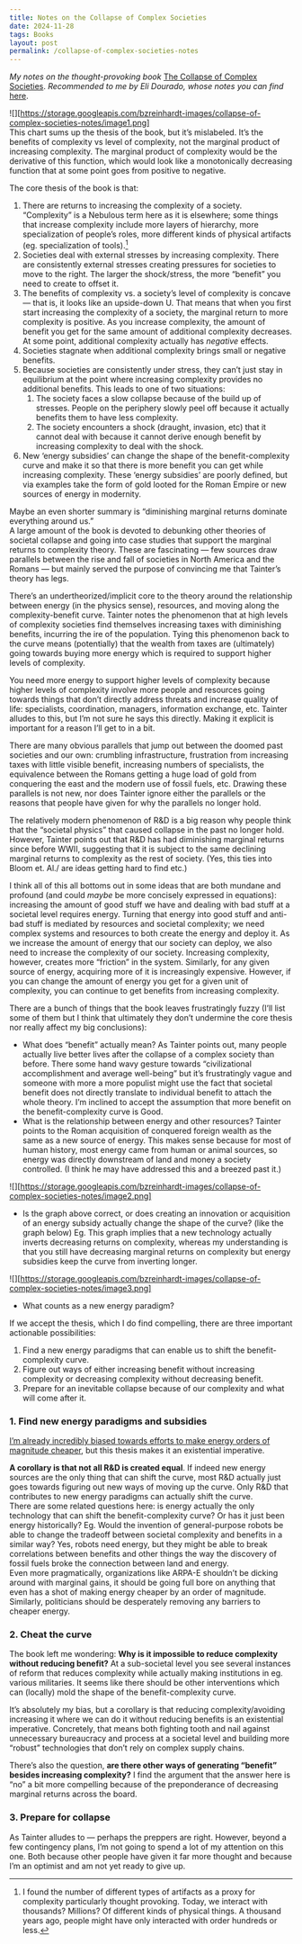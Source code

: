 ```yaml
---
title: Notes on the Collapse of Complex Societies 
date: 2024-11-28
tags: Books
layout: post
permalink: /collapse-of-complex-societies-notes
---
```

*My notes on the thought-provoking book* [The Collapse of Complex Societies](https://archive.org/details/TheCollapseOfComplexSocieties). *Recommended to me by Eli Dourado, whose notes you can find* [here](https://www.elidourado.com/p/collapse).


![][https://storage.googleapis.com/bzreinhardt-images/collapse-of-complex-societies-notes/image1.png]  
This chart sums up the thesis of the book, but it’s mislabeled. It’s the benefits of complexity vs level of complexity, not the marginal product of increasing complexity. The marginal product of complexity would be the derivative of this function, which would look like a monotonically decreasing function that at some point goes from positive to negative. 

The core thesis of the book is that:

1. There are returns to increasing the complexity of a society. “Complexity” is a Nebulous term here as it is elsewhere; some things that increase complexity include more layers of hierarchy, more specialization of people’s roles, more different kinds of physical artifacts (eg. specialization of tools).[^1]  
2. Societies deal with external stresses by increasing complexity. There are consistently external stresses creating pressures for societies to move to the right. The larger the shock/stress, the more “benefit” you need to create to offset it.  
3. The benefits of complexity vs. a society’s level of complexity is concave — that is, it looks like an upside-down U. That means that when you first start increasing the complexity of a society, the marginal return to more complexity is positive. As you increase complexity, the amount of benefit you get for the same amount of additional complexity decreases. At some point, additional complexity actually has *negative* effects.  
4. Societies stagnate when additional complexity brings small or negative benefits.  
5. Because societies are consistently under stress, they can’t just stay in equilibrium at the point where increasing complexity provides no additional benefits. This leads to one of two situations:  
   1. The society faces a slow collapse because of the build up of stresses. People on the periphery slowly peel off because it actually benefits them to have less complexity.  
   2. The society encounters a shock (draught, invasion, etc) that it cannot deal with because it cannot derive enough benefit by increasing complexity to deal with the shock.  
6. New ‘energy subsidies’ can change the shape of the benefit-complexity curve and make it so that there is more benefit you can get while increasing complexity. These ‘energy subsidies’ are poorly defined, but via examples take the form of gold looted for the Roman Empire or new sources of energy in modernity.

Maybe an even shorter summary is “diminishing marginal returns dominate everything around us.”   
A large amount of the book is devoted to debunking other theories of societal collapse and going into case studies that support the marginal returns to complexity theory. These are fascinating — few sources draw parallels between the rise and fall of societies in North America and the Romans — but mainly served the purpose of convincing me that Tainter’s theory has legs. 

There’s an undertheorized/implicit core to the theory around the relationship between energy (in the physics sense), resources, and moving along the complexity-benefit curve. Tainter notes the phenomenon that at high levels of complexity societies find themselves increasing taxes with diminishing benefits, incurring the ire of the population. Tying this phenomenon back to the curve means (potentially) that the wealth from taxes are (ultimately) going towards buying more energy which is required to support higher levels of complexity. 

You need more energy to support higher levels of complexity because higher levels of complexity involve more people and resources going towards things that don’t directly address threats and increase quality of life: specialists, coordination, managers, information exchange, etc. Tainter alludes to this, but I’m not sure he says this directly. Making it explicit is important for a reason I’ll get to in a bit. 

There are many obvious parallels that jump out between the doomed past societies and our own: crumbling infrastructure, frustration from increasing taxes with little visible benefit, increasing numbers of specialists, the equivalence between the Romans getting a huge load of gold from conquering the east and the modern use of fossil fuels, etc. Drawing these parallels is not new, nor does Tainter ignore either the parallels or the reasons that people have given for why the parallels no longer hold. 

The relatively modern phenomenon of R\&D is a big reason why people think that the “societal physics” that caused collapse in the past no longer hold. However, Tainter points out that R\&D has had diminishing marginal returns since before WWII, suggesting that it is subject to the same declining marginal returns to complexity as the rest of society. (Yes, this ties into Bloom et. Al./ are ideas getting hard to find etc.) 

I think all of this all bottoms out in some ideas that are both mundane and profound (and could *maybe* be more concisely expressed in equations): increasing the amount of good stuff we have and dealing with bad stuff at a societal level requires energy. Turning that energy into good stuff and anti-bad stuff is mediated by resources and societal complexity; we need complex systems and resources to both create the energy and deploy it. As we increase the amount of energy that our society can deploy, we also need to increase the complexity of our society. Increasing complexity, however, creates more “friction” in the system. Similarly, for any given source of energy, acquiring more of it is increasingly expensive. However, if you can change the amount of energy you get for a given unit of complexity, you can continue to get benefits from increasing complexity. 

There are a bunch of things that the book leaves frustratingly fuzzy (I’ll list some of them but I think that ultimately they don’t undermine the core thesis nor really affect my big conclusions):

* What does “benefit” actually mean? As Tainter points out, many people actually live better lives after the collapse of a complex society than before. There some hand wavy gesture towards “civilizational accomplishment and average well-being” but it’s frustratingly vague and someone with more a more populist might use the fact that societal benefit does not directly translate to individual benefit to attach the whole theory. I’m inclined to accept the assumption that more benefit on the benefit-complexity curve is Good.  
* What is the relationship between energy and other resources? Tainter points to the Roman acquisition of conquered foreign wealth as the same as a new source of energy. This makes sense because for most of human history, most energy came from human or animal sources, so energy was directly downstream of land and money a society controlled.  (I think he may have addressed this and a breezed past it.)

![][https://storage.googleapis.com/bzreinhardt-images/collapse-of-complex-societies-notes/image2.png]

* Is the graph above correct, or does creating an innovation or acquisition of an energy subsidy actually change the shape of the curve? (like the graph below) Eg. This graph implies that a new technology actually inverts decreasing returns on complexity, whereas my understanding is that you still have decreasing marginal returns on complexity but energy subsidies keep the curve from inverting longer. 

![][https://storage.googleapis.com/bzreinhardt-images/collapse-of-complex-societies-notes/image3.png]

* What counts as a new energy paradigm?

If we accept the thesis, which I do find compelling, there are three important actionable possibilities:

1. Find a new energy paradigms that can enable us to shift the benefit-complexity curve.  
2. Figure out ways of either increasing benefit without increasing complexity or decreasing complexity without decreasing benefit.  
3. Prepare for an inevitable collapse because of our complexity and what will come after it.

### 1\. Find new energy paradigms and subsidies

[I’m already incredibly biased towards efforts to make energy orders of magnitude cheaper](https://worksinprogress.co/issue/making-energy-too-cheap-to-meter/), but this thesis makes it an existential imperative. 

**A corollary is that not all R\&D is created equal**. If indeed new energy sources are the only thing that can shift the curve, most R\&D actually just goes towards figuring out new ways of moving up the curve. Only R\&D that contributes to new energy paradigms can actually shift the curve.   
There are some related questions here: is energy actually the only technology that can shift the benefit-complexity curve? Or has it just been energy historically? Eg. Would the invention of general-purpose robots be able to change the tradeoff between societal complexity and benefits in a similar way? Yes, robots need energy, but they might be able to break correlations between benefits and other things the way the discovery of fossil fuels broke the connection between land and energy.   
Even more pragmatically, organizations like ARPA-E shouldn’t be dicking around with marginal gains, it should be going full bore on anything that even has a shot of making energy cheaper by an order of magnitude. Similarly, politicians should be desperately removing any barriers to cheaper energy. 

### 2\. Cheat the curve

The book left me wondering: **Why is it impossible to reduce complexity without reducing benefit?** At a sub-societal level you see several instances of reform that reduces complexity while actually making institutions in eg. various militaries. It seems like there should be other interventions which can (locally) mold the shape of the benefit-complexity curve.

It’s absolutely my bias, but a corollary is that reducing complexity/avoiding increasing it where we can do it without reducing benefits is an existential imperative. Concretely, that means both fighting tooth and nail against unnecessary bureaucracy and process at a societal level and building more “robust” technologies that don’t rely on complex supply chains.   
   
There’s also the question, **are there other ways of generating “benefit” besides increasing complexity?** I find the argument that the answer here is “no” a bit more compelling because of the preponderance of decreasing marginal returns across the board. 

### 3\. Prepare for collapse

As Tainter alludes to — perhaps the preppers are right. However, beyond a few contingency plans, I’m not going to spend a lot of my attention on this one. Both because other people have given it far more thought and because I’m an optimist and am not yet ready to give up. 

[^1]:  I found the number of different types of artifacts as a proxy for complexity particularly thought provoking. Today, we interact with thousands? Millions? Of different kinds of physical things. A thousand years ago, people might have only interacted with order hundreds or less.